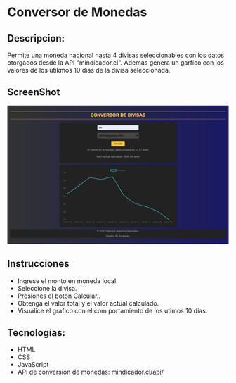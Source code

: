 # Conversor de Monedas

## Descripcion:
Permite una moneda nacional hasta 4 divisas seleccionables con los datos otorgados desde la API "mindicador.cl". 
Ademas genera un garfico con los valores de los utikmos 10 dias de la divisa seleccionada.

## ScreenShot
![Imagen Muestra](./assets/img/Captura%20de%20Pantalla%202025-07-22%20a%20la(s)%2022.35.06.png)

## Instrucciones
- Ingrese el monto en moneda local.
- Seleccione la divisa.
- Presiones el boton Calcular..
- Obtenga el valor total y el valor actual calculado.
- Visualice el grafico con el com portamiento de los utimos 10 dias.

## Tecnologías:
- HTML
- CSS
- JavaScript
- API de conversión de monedas: mindicador.cl/api/
